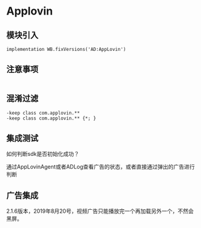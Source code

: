 # Applovin

## 模块引入

```text
implementation WB.fixVersions('AD:AppLovin')
```

## 注意事项

```text

```

## 混淆过滤

```text
-keep class com.applovin.**
-keep class com.applovin.** {*; }
```

## 集成测试

如何判断sdk是否初始化成功？

通过AppLovinAgent或者ADLog查看广告的状态，或者直接通过弹出的广告进行判断

## 广告集成

2.1.6版本，2019年8月20号，视频广告只能播放完一个再加载另外一个，不然会黑屏。

